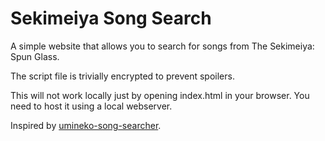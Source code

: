 # Sekimeiya Song Search

A simple website that allows you to search for songs from The Sekimeiya: Spun Glass.

The script file is trivially encrypted to prevent spoilers.

This will not work locally just by opening index.html in your browser. You need to host it using a local webserver.

Inspired by [umineko-song-searcher](https://andolga.github.io/umineko-song-searcher/).